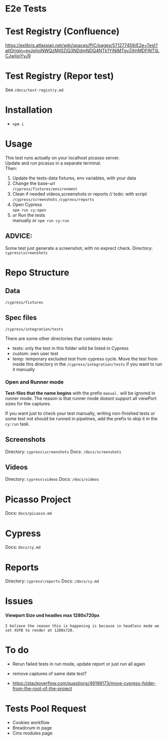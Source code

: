 # E2e Tests

# Test Registry (Confluence)

https://exlibris.atlassian.net/wiki/spaces/PIC/pages/571277459/E2e+Test?atlOrigin=eyJpIjoiNWQzMjI0ZjQ3NDdmNDQ4NTk1YjNiMTgyZjhhMDFlNTIiLCJwIjoiYyJ9

# Test Registry (Repor test)

See `/docs/test-registry.md`

# Installation

- `npm i`

# Usage

This test runs actually on your localhost picasso server.  
Update and run picasso in a separate terminal.  
Then:

1. Update the tests-data fixtures, env variables, with your data
2. Change the base-url  
   `/cypress/fixtures/environment`
3. Clean if needed videos,screenshots or reports // todo: with script
   `/cypress/screenshots`
   `/cypress/reports`
4. Open Cypress  
   `npm run cy:open`
5. or Run the tests  
   manually or `npm run cy:run`

## ADVICE:

Some test just generate a screenshot, with no exprect check.
Directory: `cypress\screenshots`

# Repo Structure

## Data

`/cypress/fixtures`

## Spec files

`/cypress/integration/tests`

There are some other directories that contains tests:

- tests: only the test in this folder wild be listed in Cypress
- custom: own user test
- temp: temporary excluded test from cypress cycle.
  Move the test from inside this directory in the `/cypress/integration/tests`
  if you want to run it manually

### Open and Runner mode

**Test-files that the name begins** with the prefix `manual.` will be ignored in runner mode.
The reason is that runner mode doesnt support all viewPort sizes for the captures.

If you want just to check your test manually,
writing non-finished tests or some test not should be runned in pipelines,
add the prefix to skip it in the `cy:run` task.

## Screenshots

Directory: `cypress\screenshots`
Docs: `/docs/screenshots`

## Videos

Directory: `cypress\videos`
Docs: `/docs/videos`

# Picasso Project

Docs: `docs/picasso.md`

# Cypress

Docs: `docs/cy.md`

# Reports

Directory: `cypress\reports`
Docs: `/docs/cy.md`

# Issues

#### Viewport Size und headles max 1280x720px

`I believe the reason this is happening is because in headless mode we set XVFB to render at 1280x720.`

# To do

- Rerun failed tests in run mode, update report or just run all again
- remove captures of same date test?

- https://stackoverflow.com/questions/49196173/move-cypress-folder-from-the-root-of-the-project

# Tests Pool Request

- Cookies workflow
- Breadcrum in page
- Cms modules page
